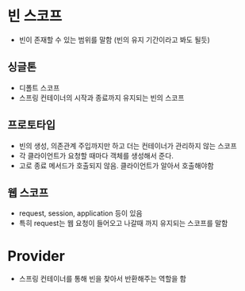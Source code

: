 # 빈 스코프
+ 빈이 존재할 수 있는 범위를 말함 (빈의 유지 기간이라고 봐도 될듯)
## 싱글톤
+ 디폴트 스코프
+ 스프링 컨테이너의 시작과 종료까지 유지되는 빈의 스코프
## 프로토타입
+ 빈의 생성, 의존관계 주입까지만 하고 더는 컨테이너가 관리하지 않는 스코프
+ 각 클라이언트가 요청할 때마다 객체를 생성해서 준다.
+ 고로 종료 메서드가 호출되지 않음. 클라이언트가 알아서 호출해야함
## 웹 스코프
+ request, session, application 등이 있음
+ 특히 request는 웹 요청이 들어오고 나갈때 까지 유지되는 스코프를 말함

# Provider
+ 스프링 컨테이너를 통해 빈을 찾아서 반환해주는 역할을 함
